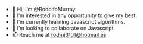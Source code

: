 - 👋 Hi, I’m @RodolfoMurray
- 👀 I’m interested in any opportunity to give my best.
- 🌱 I’m currently learning Javascript algorithms.
- 💞️ I’m looking to collaborate on Javascript
- 📫 Reach me at rodmj3101@hotmail.es


